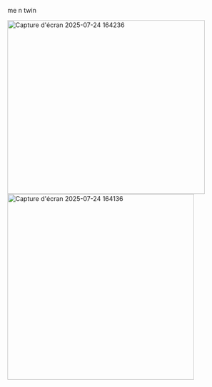 me n twin

<img width="442" height="390" alt="Capture d'écran 2025-07-24 164236" src="https://github.com/user-attachments/assets/37c08918-4812-4fee-985e-7af8cbc42c94" />

<img width="418" height="417" alt="Capture d'écran 2025-07-24 164136" src="https://github.com/user-attachments/assets/b7cd64ae-5ae9-458a-aec9-1ed722bd0dad" />

<!--
**greenlasers/greenlasers** is a ✨ _special_ ✨ repository because its `README.md` (this file) appears on your GitHub profile.

Here are some ideas to get you started:

- 🔭 I’m currently working on ...
- 🌱 I’m currently learning ...
- 👯 I’m looking to collaborate on ...
- 🤔 I’m looking for help with ...
- 💬 Ask me about ...
- 📫 How to reach me: ...
- 😄 Pronouns: ...
- ⚡ Fun fact: ...
-->
